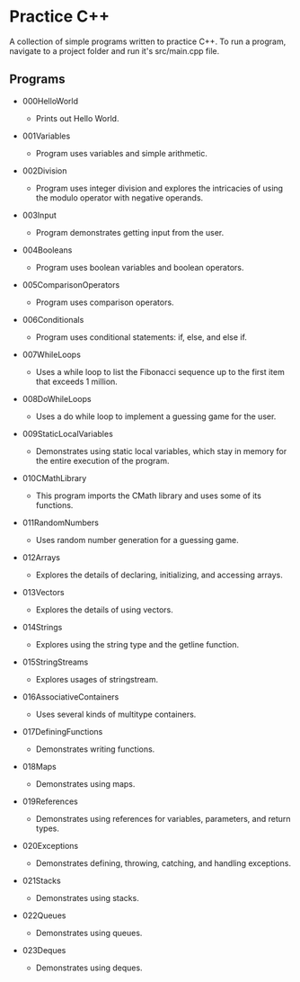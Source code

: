 # Practice C++

A collection of simple programs written to practice C++.
To run a program, navigate to a project folder and run it's src/main.cpp file.

## Programs

- 000HelloWorld
    - Prints out Hello World.

- 001Variables
    - Program uses variables and simple arithmetic.

- 002Division
    - Program uses integer division and explores the intricacies of using the modulo operator with negative operands.

- 003Input
    - Program demonstrates getting input from the user.

- 004Booleans
    - Program uses boolean variables and boolean operators.

- 005ComparisonOperators
    - Program uses comparison operators.

- 006Conditionals
    - Program uses conditional statements: if, else, and else if.

- 007WhileLoops
    - Uses a while loop to list the Fibonacci sequence up to the first item that exceeds 1 million.

- 008DoWhileLoops
    - Uses a do while loop to implement a guessing game for the user.

- 009StaticLocalVariables
    - Demonstrates using static local variables, which stay in memory for the entire execution of the program.

- 010CMathLibrary
    - This program imports the CMath library and uses some of its functions.

- 011RandomNumbers
    - Uses random number generation for a guessing game.

- 012Arrays
    - Explores the details of declaring, initializing, and accessing arrays.

- 013Vectors
    - Explores the details of using vectors.

- 014Strings
    - Explores using the string type and the getline function.

- 015StringStreams
    - Explores usages of stringstream.

- 016AssociativeContainers
    - Uses several kinds of multitype containers.

- 017DefiningFunctions
    - Demonstrates writing functions.

- 018Maps
    - Demonstrates using maps.

- 019References
    - Demonstrates using references for variables, parameters, and return types.

- 020Exceptions
    - Demonstrates defining, throwing, catching, and handling exceptions.

- 021Stacks
    - Demonstrates using stacks.

- 022Queues
    - Demonstrates using queues.

- 023Deques
    - Demonstrates using deques.

